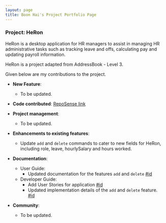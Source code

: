 ```yaml
---
layout: page
title: Boon Hai's Project Portfolio Page
---
```


### Project: HeRon

HeRon is a desktop application for HR managers to assist in managing HR administrative tasks such as tracking leave and offs, calculating pay and updating payroll information.

HeRon is a project adapted from AddressBook - Level 3.

Given below are my contributions to the project.

* **New Feature**: 
  * To be updated.
  
* **Code contributed**: [RepoSense link](https://nus-cs2103-ay2122s1.github.io/tp-dashboard/?search=boonhaii&sort=groupTitle&sortWithin=title&timeframe=commit&mergegroup=&groupSelect=groupByRepos&breakdown=true&checkedFileTypes=docs~functional-code~test-code~other&since=2021-09-17)

* **Project management**:
  * To be updated.

* **Enhancements to existing features**:
  * Update `add` and `delete` commands to cater to new fields for HeRon, including role, leave, hourlySalary and hours worked.

* **Documentation**:
  * User Guide:
    * Updated documentation for the features `add` and `delete` [#id]()
  * Developer Guide:
    * Add User Stories for application [#id]()
    * Updated implementation details of the `add` and `delete` feature. [#id]()

* **Community**:
  * To be updated.
  
